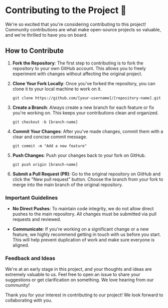 # Contributing to the Project 🥰

We're so excited that you're considering contributing to this project! Community contributions are what make open-source projects so valuable, and we're thrilled to have you on board.

## How to Contribute

1. **Fork the Repository**: The first step to contributing is to fork the repository to your own GitHub account. This allows you to freely experiment with changes without affecting the original project.

2. **Clone Your Fork Locally**: Once you've forked the repository, you can clone it to your local machine to work on it. 

    ```
    git clone https://github.com/[your-username]/[repository-name].git
    ```

3. **Create a Branch**: Always create a new branch for each feature or fix you're working on. This keeps your contributions clean and organized.

    ```
    git checkout -b [branch-name]
    ```

4. **Commit Your Changes**: After you've made changes, commit them with a clear and concise commit message.

    ```
    git commit -m "Add a new feature"
    ```

5. **Push Changes**: Push your changes back to your fork on GitHub.

    ```
    git push origin [branch-name]
    ```

6. **Submit a Pull Request (PR)**: Go to the original repository on GitHub and click the "New pull request" button. Choose the branch from your fork to merge into the main branch of the original repository.

### Important Guidelines

- **No Direct Pushes**: To maintain code integrity, we do not allow direct pushes to the main repository. All changes must be submitted via pull requests and reviewed.
  
- **Communicate**: If you're working on a significant change or a new feature, we highly recommend getting in touch with us before you start. This will help prevent duplication of work and make sure everyone is aligned.

### Feedback and Ideas

We're at an early stage in this project, and your thoughts and ideas are extremely valuable to us. Feel free to open an issue to share your suggestions or get clarification on something. We love hearing from our community!

Thank you for your interest in contributing to our project! We look forward to collaborating with you.
